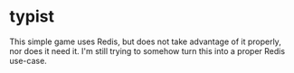 # typist

This simple game uses Redis, but does not take advantage of it properly, nor does it need it. I'm still trying to somehow turn this into a proper Redis use-case.
